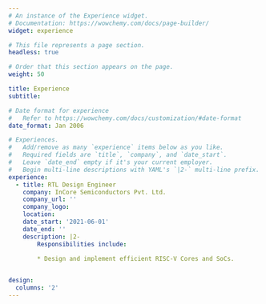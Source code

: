 ```yaml
---
# An instance of the Experience widget.
# Documentation: https://wowchemy.com/docs/page-builder/
widget: experience

# This file represents a page section.
headless: true

# Order that this section appears on the page.
weight: 50

title: Experience
subtitle:

# Date format for experience
#   Refer to https://wowchemy.com/docs/customization/#date-format
date_format: Jan 2006

# Experiences.
#   Add/remove as many `experience` items below as you like.
#   Required fields are `title`, `company`, and `date_start`.
#   Leave `date_end` empty if it's your current employer.
#   Begin multi-line descriptions with YAML's `|2-` multi-line prefix.
experience:
  - title: RTL Design Engineer
    company: InCore Semiconductors Pvt. Ltd. 
    company_url: ''
    company_logo: 
    location:
    date_start: '2021-06-01'
    date_end: ''
    description: |2-
        Responsibilities include:
        
        * Design and implement efficient RISC-V Cores and SoCs.


design:
  columns: '2'
---
```

